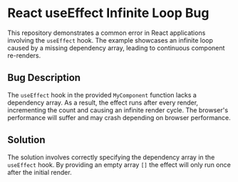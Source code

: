 # React useEffect Infinite Loop Bug

This repository demonstrates a common error in React applications involving the `useEffect` hook.  The example showcases an infinite loop caused by a missing dependency array, leading to continuous component re-renders.

## Bug Description

The `useEffect` hook in the provided `MyComponent` function lacks a dependency array. As a result, the effect runs after every render, incrementing the count and causing an infinite render cycle. The browser's performance will suffer and may crash depending on browser performance.

## Solution

The solution involves correctly specifying the dependency array in the `useEffect` hook. By providing an empty array `[]` the effect will only run once after the initial render.